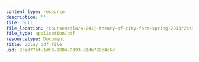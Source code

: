 ```yaml
---
content_type: resource
description: ''
file: null
file_location: /coursemedia/4-241j-theory-of-city-form-spring-2013/2cad774f1df990840d93b1db799c4c6d_wOR8XgKnWZA.pdf
file_type: application/pdf
resourcetype: Document
title: 3play pdf file
uid: 2cad774f-1df9-9084-0d93-b1db799c4c6d
---
```

